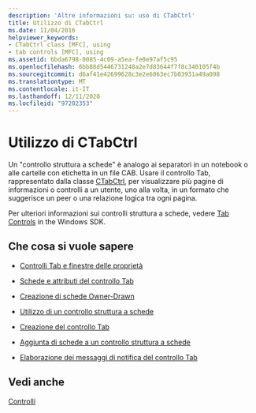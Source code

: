 ```yaml
---
description: 'Altre informazioni su: uso di CTabCtrl'
title: Utilizzo di CTabCtrl
ms.date: 11/04/2016
helpviewer_keywords:
- CTabCtrl class [MFC], using
- tab controls [MFC], using
ms.assetid: 6bda6798-0085-4c09-a5ea-fe0e97af5c95
ms.openlocfilehash: 6bb88d5446731248a2e7d83644f7f8c340105f4b
ms.sourcegitcommit: d6af41e42699628c3e2e6063ec7b03931a49a098
ms.translationtype: MT
ms.contentlocale: it-IT
ms.lasthandoff: 12/11/2020
ms.locfileid: "97202353"
---
```

# <a name="using-ctabctrl"></a>Utilizzo di CTabCtrl

Un "controllo struttura a schede" è analogo ai separatori in un notebook o alle cartelle con etichetta in un file CAB. Usare il controllo Tab, rappresentato dalla classe [CTabCtrl](../mfc/reference/ctabctrl-class.md), per visualizzare più pagine di informazioni o controlli a un utente, uno alla volta, in un formato che suggerisce un peer o una relazione logica tra ogni pagina.

Per ulteriori informazioni sui controlli struttura a schede, vedere [Tab Controls](/windows/win32/Controls/tab-controls) in the Windows SDK.

## <a name="what-do-you-want-to-know-more-about"></a>Che cosa si vuole sapere

- [Controlli Tab e finestre delle proprietà](../mfc/tab-controls-and-property-sheets.md)

- [Schede e attributi del controllo Tab](../mfc/tabs-and-tab-control-attributes.md)

- [Creazione di schede Owner-Drawn](../mfc/making-owner-drawn-tabs.md)

- [Utilizzo di un controllo struttura a schede](../mfc/working-with-a-tab-control.md)

- [Creazione del controllo Tab](../mfc/creating-the-tab-control.md)

- [Aggiunta di schede a un controllo struttura a schede](../mfc/adding-tabs-to-a-tab-control.md)

- [Elaborazione dei messaggi di notifica del controllo Tab](../mfc/processing-tab-control-notification-messages.md)

## <a name="see-also"></a>Vedi anche

[Controlli](../mfc/controls-mfc.md)
